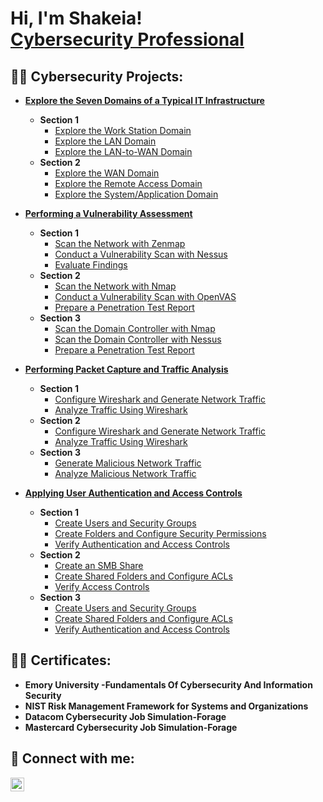 <h1>Hi, I'm Shakeia! <br/><a href="https://github.com/cyberssolomon"></a> <a href="https://www.linkedin.com/in/joshmadakor/">Cybersecurity Professional</a> 
<h2>👨‍💻 Cybersecurity  Projects:</h2>

- <b>[Explore the Seven Domains of a Typical IT Infrastructure](https://github.com/cyberssolomon/Exploring-the-Seven-Domains-of-a-Typical-IT-Infrastructure)</b>
  - <b>Section 1</b>
    - [Explore the Work Station Domain](https://github.com/cyberssolomon/Exploring-the-Seven-Domains-of-a-Typical-IT-Infrastructure#explore-the-workstation-domain)
    - [Explore the LAN Domain](https://github.com/cyberssolomon/Exploring-the-Seven-Domains-of-a-Typical-IT-Infrastructure?tab=readme-ov-file#explore-the-lan-domain)
    - [Explore the LAN-to-WAN Domain](https://github.com/cyberssolomon/Exploring-the-Seven-Domains-of-a-Typical-IT-Infrastructure#explore-the-lan-to-wan-domain)
  - <b>Section 2</b>
    - [Explore the WAN Domain](https://github.com/cyberssolomon/Exploring-the-Seven-Domains-of-a-Typical-IT-Infrastructure#explore-the-wan-domain)
    - [Explore the Remote Access Domain](https://github.com/cyberssolomon/Exploring-the-Seven-Domains-of-a-Typical-IT-Infrastructure#explore-the-remote-access-domain)
    - [Explore the System/Application Domain](https://github.com/cyberssolomon/Exploring-the-Seven-Domains-of-a-Typical-IT-Infrastructure#explore-the-systemapplication-domain)
   
- <b>[Performing a Vulnerability Assessment](https://github.com/cyberssolomon/Performing-a-Vulnerability-Assessment/tree/main)</b>
  - <b>Section 1</b>
    - [Scan the Network with Zenmap](https://github.com/cyberssolomon/Performing-a-Vulnerability-Assessment/tree/main#scan-the-network-with-zenmap)
    - [Conduct a Vulnerability Scan with Nessus](https://github.com/cyberssolomon/Performing-a-Vulnerability-Assessment/tree/main?tab=readme-ov-file#conduct-a-vulnerability-scan-with-nessus)
    - [Evaluate Findings](https://github.com/cyberssolomon/Performing-a-Vulnerability-Assessment/tree/main#evaluate-your-findings)
  - <b>Section 2</b>
    - [Scan the Network with Nmap](https://github.com/cyberssolomon/Performing-a-Vulnerability-Assessment/tree/main#scan-the-network-with-nmap)
    - [Conduct a Vulnerability Scan with OpenVAS](https://github.com/cyberssolomon/Performing-a-Vulnerability-Assessment/tree/main#conduct-a-vulnerability-scan-with-openvas)
    - [Prepare a Penetration Test Report](https://github.com/cyberssolomon/Performing-a-Vulnerability-Assessment/tree/main#prepare-a-penetration-test-report)
  - <b>Section 3</b>
    - [Scan the Domain Controller with Nmap](https://github.com/cyberssolomon/Performing-a-Vulnerability-Assessment/tree/main#scan-the-domain-controller-with-nmap)
    - [Scan the Domain Controller with Nessus](https://github.com/cyberssolomon/Performing-a-Vulnerability-Assessment/tree/main#scan-the-domain-controller-with-nessus)
    - [Prepare a Penetration Test Report](https://github.com/cyberssolomon/Performing-a-Vulnerability-Assessment/tree/main#prepare-a-penetration-test-report-1)

- <b>[Performing Packet Capture and Traffic Analysis</b>](https://github.com/cyberssolomon/Performing-Packet-Capture-and-Traffic-Analysis)
  - <b>Section 1</b>
    - [Configure Wireshark and Generate Network Traffic](https://github.com/cyberssolomon/Performing-Packet-Capture-and-Traffic-Analysis/blob/main/README.md#configure-wireshark-and-generate-network-traffic)
    - [Analyze Traffic Using Wireshark](https://github.com/cyberssolomon/Performing-Packet-Capture-and-Traffic-Analysis/blob/main/README.md#analyze-traffic-using-wireshark)
  - <b>Section 2</b>
    - [Configure Wireshark and Generate Network Traffic](https://github.com/cyberssolomon/Performing-Packet-Capture-and-Traffic-Analysis/blob/main/README.md#configure-wireshark-and-generate-network-traffic-1)
    - [Analyze Traffic Using Wireshark](https://github.com/cyberssolomon/Performing-Packet-Capture-and-Traffic-Analysis/blob/main/README.md#analyze-traffic-using-wireshark-1)
  - <b>Section 3</b>
    - [Generate Malicious Network Traffic](https://github.com/cyberssolomon/Performing-Packet-Capture-and-Traffic-Analysis/blob/main/README.md#generate-malicious-network-traffic)
    - [Analyze Malicious Network Traffic](https://github.com/cyberssolomon/Performing-Packet-Capture-and-Traffic-Analysis/blob/main/README.md#analyze-malicious-network-traffic)

- <b>[Applying User Authentication and Access Controls</b>](https://github.com/cyberssolomon/Applying-User-Authentication-and-Access-Controls)
  - <b>Section 1</b>
    - [Create Users and Security Groups](https://github.com/cyberssolomon/Applying-User-Authentication-and-Access-Controls/blob/main/README.md#create-users-and-security-groups)
    - [Create Folders and Configure Security Permissions](https://github.com/cyberssolomon/Applying-User-Authentication-and-Access-Controls/blob/main/README.md#create-folders-and-configure-security-permissions)
    - [Verify Authentication and Access Controls](https://github.com/cyberssolomon/Applying-User-Authentication-and-Access-Controls/blob/main/README.md#verify-authentication-and-access-controls)
  - <b>Section 2</b>
    - [Create an SMB Share](https://github.com/cyberssolomon/Applying-User-Authentication-and-Access-Controls/blob/main/README.md#creating-an-smb-share)
    - [Create Shared Folders and Configure ACLs]()
    - [Verify Access Controls]()
  - <b>Section 3</b>
    - [Create Users and Security Groups]()
    - [Create Shared Folders and Configure ACLs]()
    - [Verify Authentication and Access Controls]()


<h2>👨‍💻 Certificates:</h2>

- <b>Emory University -Fundamentals Of Cybersecurity And Information Security</b>
- <b>NIST Risk Management Framework for Systems and Organizations</b>
- <b>Datacom Cybersecurity Job Simulation-Forage</b>
- <b>Mastercard Cybersecurity Job Simulation-Forage</b>
    



<h2> 🤳 Connect with me:</h2>


[<img align="left" alt="ShakeiaSolomon | LinkedIn" width="22px" src="https://cdn.jsdelivr.net/npm/simple-icons@v3/icons/linkedin.svg" />][linkedin]



[linkedin]: https://www.linkedin.com/in/shakeia-solomon

